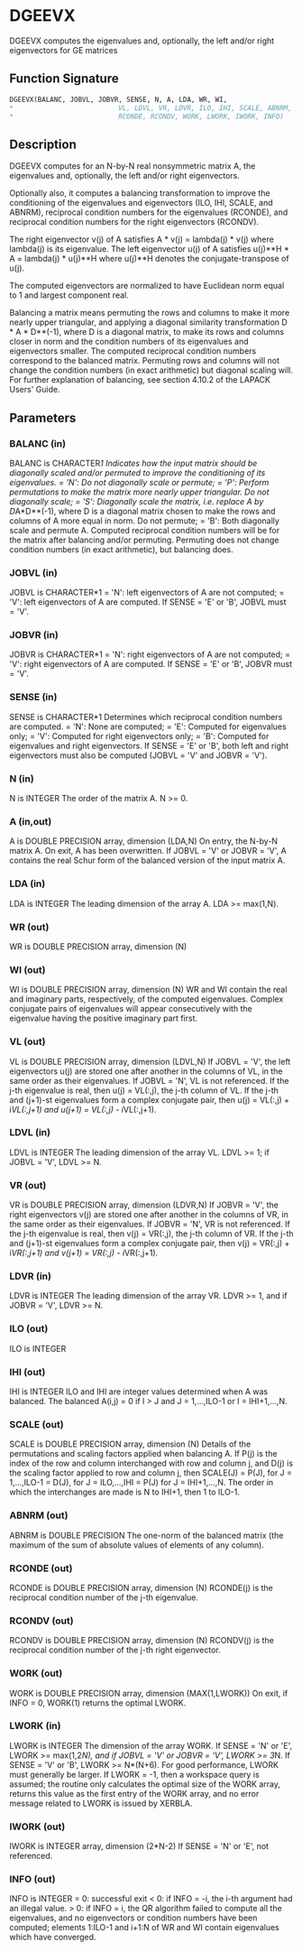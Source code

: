 # DGEEVX

DGEEVX computes the eigenvalues and, optionally, the left and/or right eigenvectors for GE matrices

## Function Signature

```fortran
DGEEVX(BALANC, JOBVL, JOBVR, SENSE, N, A, LDA, WR, WI,
*                          VL, LDVL, VR, LDVR, ILO, IHI, SCALE, ABNRM,
*                          RCONDE, RCONDV, WORK, LWORK, IWORK, INFO)
```

## Description


 DGEEVX computes for an N-by-N real nonsymmetric matrix A, the
 eigenvalues and, optionally, the left and/or right eigenvectors.

 Optionally also, it computes a balancing transformation to improve
 the conditioning of the eigenvalues and eigenvectors (ILO, IHI,
 SCALE, and ABNRM), reciprocal condition numbers for the eigenvalues
 (RCONDE), and reciprocal condition numbers for the right
 eigenvectors (RCONDV).

 The right eigenvector v(j) of A satisfies
                  A * v(j) = lambda(j) * v(j)
 where lambda(j) is its eigenvalue.
 The left eigenvector u(j) of A satisfies
               u(j)**H * A = lambda(j) * u(j)**H
 where u(j)**H denotes the conjugate-transpose of u(j).

 The computed eigenvectors are normalized to have Euclidean norm
 equal to 1 and largest component real.

 Balancing a matrix means permuting the rows and columns to make it
 more nearly upper triangular, and applying a diagonal similarity
 transformation D * A * D**(-1), where D is a diagonal matrix, to
 make its rows and columns closer in norm and the condition numbers
 of its eigenvalues and eigenvectors smaller.  The computed
 reciprocal condition numbers correspond to the balanced matrix.
 Permuting rows and columns will not change the condition numbers
 (in exact arithmetic) but diagonal scaling will.  For further
 explanation of balancing, see section 4.10.2 of the LAPACK
 Users' Guide.

## Parameters

### BALANC (in)

BALANC is CHARACTER*1 Indicates how the input matrix should be diagonally scaled and/or permuted to improve the conditioning of its eigenvalues. = 'N': Do not diagonally scale or permute; = 'P': Perform permutations to make the matrix more nearly upper triangular. Do not diagonally scale; = 'S': Diagonally scale the matrix, i.e. replace A by D*A*D**(-1), where D is a diagonal matrix chosen to make the rows and columns of A more equal in norm. Do not permute; = 'B': Both diagonally scale and permute A. Computed reciprocal condition numbers will be for the matrix after balancing and/or permuting. Permuting does not change condition numbers (in exact arithmetic), but balancing does.

### JOBVL (in)

JOBVL is CHARACTER*1 = 'N': left eigenvectors of A are not computed; = 'V': left eigenvectors of A are computed. If SENSE = 'E' or 'B', JOBVL must = 'V'.

### JOBVR (in)

JOBVR is CHARACTER*1 = 'N': right eigenvectors of A are not computed; = 'V': right eigenvectors of A are computed. If SENSE = 'E' or 'B', JOBVR must = 'V'.

### SENSE (in)

SENSE is CHARACTER*1 Determines which reciprocal condition numbers are computed. = 'N': None are computed; = 'E': Computed for eigenvalues only; = 'V': Computed for right eigenvectors only; = 'B': Computed for eigenvalues and right eigenvectors. If SENSE = 'E' or 'B', both left and right eigenvectors must also be computed (JOBVL = 'V' and JOBVR = 'V').

### N (in)

N is INTEGER The order of the matrix A. N >= 0.

### A (in,out)

A is DOUBLE PRECISION array, dimension (LDA,N) On entry, the N-by-N matrix A. On exit, A has been overwritten. If JOBVL = 'V' or JOBVR = 'V', A contains the real Schur form of the balanced version of the input matrix A.

### LDA (in)

LDA is INTEGER The leading dimension of the array A. LDA >= max(1,N).

### WR (out)

WR is DOUBLE PRECISION array, dimension (N)

### WI (out)

WI is DOUBLE PRECISION array, dimension (N) WR and WI contain the real and imaginary parts, respectively, of the computed eigenvalues. Complex conjugate pairs of eigenvalues will appear consecutively with the eigenvalue having the positive imaginary part first.

### VL (out)

VL is DOUBLE PRECISION array, dimension (LDVL,N) If JOBVL = 'V', the left eigenvectors u(j) are stored one after another in the columns of VL, in the same order as their eigenvalues. If JOBVL = 'N', VL is not referenced. If the j-th eigenvalue is real, then u(j) = VL(:,j), the j-th column of VL. If the j-th and (j+1)-st eigenvalues form a complex conjugate pair, then u(j) = VL(:,j) + i*VL(:,j+1) and u(j+1) = VL(:,j) - i*VL(:,j+1).

### LDVL (in)

LDVL is INTEGER The leading dimension of the array VL. LDVL >= 1; if JOBVL = 'V', LDVL >= N.

### VR (out)

VR is DOUBLE PRECISION array, dimension (LDVR,N) If JOBVR = 'V', the right eigenvectors v(j) are stored one after another in the columns of VR, in the same order as their eigenvalues. If JOBVR = 'N', VR is not referenced. If the j-th eigenvalue is real, then v(j) = VR(:,j), the j-th column of VR. If the j-th and (j+1)-st eigenvalues form a complex conjugate pair, then v(j) = VR(:,j) + i*VR(:,j+1) and v(j+1) = VR(:,j) - i*VR(:,j+1).

### LDVR (in)

LDVR is INTEGER The leading dimension of the array VR. LDVR >= 1, and if JOBVR = 'V', LDVR >= N.

### ILO (out)

ILO is INTEGER

### IHI (out)

IHI is INTEGER ILO and IHI are integer values determined when A was balanced. The balanced A(i,j) = 0 if I > J and J = 1,...,ILO-1 or I = IHI+1,...,N.

### SCALE (out)

SCALE is DOUBLE PRECISION array, dimension (N) Details of the permutations and scaling factors applied when balancing A. If P(j) is the index of the row and column interchanged with row and column j, and D(j) is the scaling factor applied to row and column j, then SCALE(J) = P(J), for J = 1,...,ILO-1 = D(J), for J = ILO,...,IHI = P(J) for J = IHI+1,...,N. The order in which the interchanges are made is N to IHI+1, then 1 to ILO-1.

### ABNRM (out)

ABNRM is DOUBLE PRECISION The one-norm of the balanced matrix (the maximum of the sum of absolute values of elements of any column).

### RCONDE (out)

RCONDE is DOUBLE PRECISION array, dimension (N) RCONDE(j) is the reciprocal condition number of the j-th eigenvalue.

### RCONDV (out)

RCONDV is DOUBLE PRECISION array, dimension (N) RCONDV(j) is the reciprocal condition number of the j-th right eigenvector.

### WORK (out)

WORK is DOUBLE PRECISION array, dimension (MAX(1,LWORK)) On exit, if INFO = 0, WORK(1) returns the optimal LWORK.

### LWORK (in)

LWORK is INTEGER The dimension of the array WORK. If SENSE = 'N' or 'E', LWORK >= max(1,2*N), and if JOBVL = 'V' or JOBVR = 'V', LWORK >= 3*N. If SENSE = 'V' or 'B', LWORK >= N*(N+6). For good performance, LWORK must generally be larger. If LWORK = -1, then a workspace query is assumed; the routine only calculates the optimal size of the WORK array, returns this value as the first entry of the WORK array, and no error message related to LWORK is issued by XERBLA.

### IWORK (out)

IWORK is INTEGER array, dimension (2*N-2) If SENSE = 'N' or 'E', not referenced.

### INFO (out)

INFO is INTEGER = 0: successful exit < 0: if INFO = -i, the i-th argument had an illegal value. > 0: if INFO = i, the QR algorithm failed to compute all the eigenvalues, and no eigenvectors or condition numbers have been computed; elements 1:ILO-1 and i+1:N of WR and WI contain eigenvalues which have converged.


